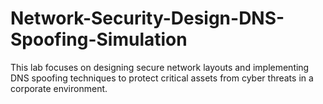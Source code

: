# Network-Security-Design-DNS-Spoofing-Simulation
This lab focuses on designing secure network layouts and implementing DNS spoofing techniques to protect critical assets from cyber threats in a corporate environment.
